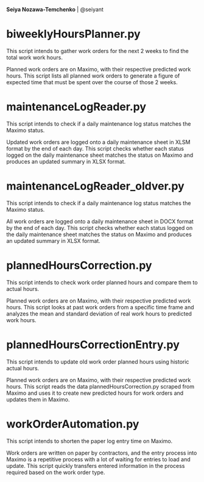 **Seiya Nozawa-Temchenko** | @seiyant

# biweeklyHoursPlanner.py

This script intends to gather work orders for the next 2 weeks to find the total work work hours.

Planned work orders are on Maximo, with their respective predicted work hours.
This script lists all planned work orders to generate a figure of expected time that must be spent over the course of those 2 weeks.

# maintenanceLogReader.py

This script intends to check if a daily maintenance log status matches the Maximo status.

Updated work orders are logged onto a daily maintenance sheet in XLSM format by the end of each day.
This script checks whether each status logged on the daily maintenance sheet matches the status on Maximo and produces an updated summary in XLSX format.

# maintenanceLogReader_oldver.py

This script intends to check if a daily maintenance log status matches the Maximo status.

All work orders are logged onto a daily maintenance sheet in DOCX format by the end of each day.
This script checks whether each status logged on the daily maintenance sheet matches the status on Maximo and produces an updated summary in XLSX format.

# plannedHoursCorrection.py

This script intends to check work order planned hours and compare them to actual hours.

Planned work orders are on Maximo, with their respective predicted work hours.
This script looks at past work orders from a specific time frame and analyzes the mean and standard deviation of real work hours to predicted work hours.

# plannedHoursCorrectionEntry.py

This script intends to update old work order planned hours using historic actual hours.

Planned work orders are on Maximo, with their respective predicted work hours.
This script reads the data plannedHoursCorrection.py scraped from Maximo and uses it to create new predicted hours for work orders and updates them in Maximo.

# workOrderAutomation.py

This script intends to shorten the paper log entry time on Maximo.

Work orders are written on paper by contractors, and the entry process into Maximo is a repetitive process with a lot of waiting for entries to load and update. 
This script quickly transfers entered information in the process required based on the work order type.
